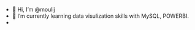 - 👋 Hi, I’m @moulij
- 🌱 I’m currently learning data visulization skills with MySQL, POWERBI.
- 


<!---
moulij/moulij is a ✨ special ✨ repository because its `README.md` (this file) appears on your GitHub profile.
You can click the Preview link to take a look at your changes.
--->
